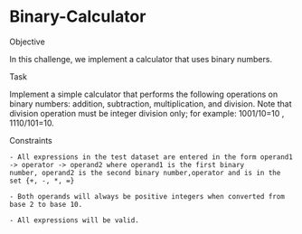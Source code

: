 # Binary-Calculator
Objective

In this challenge, we implement a calculator that uses binary numbers.

Task

Implement a simple calculator that performs the following operations on binary numbers: addition, subtraction, multiplication, 
and division. Note that division operation must be integer division only; for example: 1001/10=10   , 1110/101=10.

Constraints

    - All expressions in the test dataset are entered in the form operand1 -> operator -> operand2 where operand1 is the first binary
    number, operand2 is the second binary number,operator and is in the set {+, -, *, =}
    
    - Both operands will always be positive integers when converted from base 2 to base 10.
    
    - All expressions will be valid.
